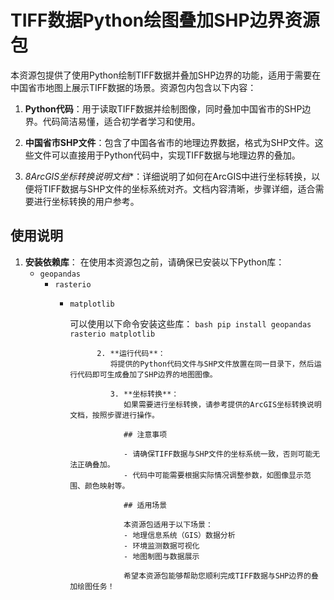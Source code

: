 # TIFF数据Python绘图叠加SHP边界资源包

本资源包提供了使用Python绘制TIFF数据并叠加SHP边界的功能，适用于需要在中国省市地图上展示TIFF数据的场景。资源包内包含以下内容：

1. **Python代码**：用于读取TIFF数据并绘制图像，同时叠加中国省市的SHP边界。代码简洁易懂，适合初学者学习和使用。

2. **中国省市SHP文件**：包含了中国各省市的地理边界数据，格式为SHP文件。这些文件可以直接用于Python代码中，实现TIFF数据与地理边界的叠加。

3. *8ArcGIS坐标转换说明文档**：详细说明了如何在ArcGIS中进行坐标转换，以便将TIFF数据与SHP文件的坐标系统对齐。文档内容清晰，步骤详细，适合需要进行坐标转换的用户参考。

## 使用说明

1. **安装依赖库**：
   在使用本资源包之前，请确保已安装以下Python库：
      - `geopandas`
         - `rasterio`
            - `matplotlib`

               可以使用以下命令安装这些库：
                  ```bash
                     pip install geopandas rasterio matplotlib
                        ```

                        2. **运行代码**：
                           将提供的Python代码文件与SHP文件放置在同一目录下，然后运行代码即可生成叠加了SHP边界的地图图像。

                           3. **坐标转换**：
                              如果需要进行坐标转换，请参考提供的ArcGIS坐标转换说明文档，按照步骤进行操作。

                              ## 注意事项

                              - 请确保TIFF数据与SHP文件的坐标系统一致，否则可能无法正确叠加。
                              - 代码中可能需要根据实际情况调整参数，如图像显示范围、颜色映射等。

                              ## 适用场景

                              本资源包适用于以下场景：
                              - 地理信息系统（GIS）数据分析
                              - 环境监测数据可视化
                              - 地图制图与数据展示

                              希望本资源包能够帮助您顺利完成TIFF数据与SHP边界的叠加绘图任务！
